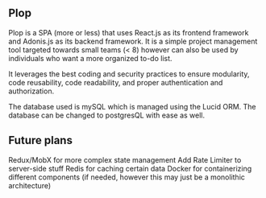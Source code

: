 ## Plop

Plop is a SPA (more or less) that uses React.js as its frontend framework and Adonis.js as its backend framework. It is a simple project management tool targeted towards small teams (< 8) however can also be used by individuals who want a more organized to-do list.

It leverages the best coding and security practices to ensure modularity, code reusability, code readability, and proper authentication and authorization.

The database used is mySQL which is managed using the Lucid ORM. The database can be changed to postgresQL with ease as well.

## Future plans

Redux/MobX for more complex state management
Add Rate Limiter to server-side stuff
Redis for caching certain data
Docker for containerizing different components (if needed, however this may just be a monolithic architecture)
